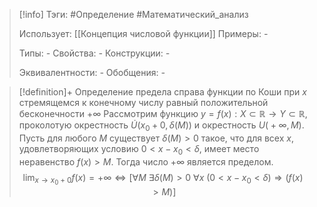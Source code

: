 > [!info]
> Тэги: #Определение #Математический_анализ   
> 
> Использует: [[Концепция числовой функции]]
> Примеры: *-*
> 
> Типы: *-*
> Свойства: *-*
> Конструкции: *-*
> 
> Эквивалентности: *-*
> Обобщения: *-*

> [!definition]+ Определение предела справа функции по Коши при $x$ стремящемся к конечному числу равный положительной бесконечности $+\infty$
> Рассмотрим функцию $y=f(x):X \subset \mathbb{R}\rightarrow Y \subset \mathbb{R}$, проколотую окрестность $\dot U\big(x_0+0, \delta(M)\big)$ и окрестность $U\big(+\infty, M\big)$. Пусть для любого $M$ существует $\delta(M) > 0$ такое, что для всех $x$, удовлетворяющих условию $0 < x - x_0< \delta$, имеет место неравенство $f(x) > M$. Тогда число $+\infty$ является пределом. 
> $$\lim_{x \to x_0+0} f(x) = +\infty \Leftrightarrow \Big[\forall M ~ \exists \delta\big(M)>0 ~ \forall x ~ (0 < x-x_0< \delta\big) \Rightarrow \big(f(x) > M\big)\Big]$$